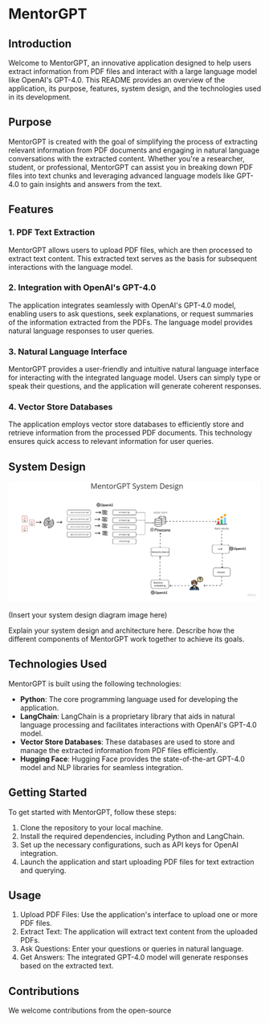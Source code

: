 # MentorGPT

## Introduction

Welcome to MentorGPT, an innovative application designed to help users extract information from PDF files and interact with a large language model like OpenAI's GPT-4.0. This README provides an overview of the application, its purpose, features, system design, and the technologies used in its development.

## Purpose

MentorGPT is created with the goal of simplifying the process of extracting relevant information from PDF documents and engaging in natural language conversations with the extracted content. Whether you're a researcher, student, or professional, MentorGPT can assist you in breaking down PDF files into text chunks and leveraging advanced language models like GPT-4.0 to gain insights and answers from the text.

## Features

### 1. PDF Text Extraction

MentorGPT allows users to upload PDF files, which are then processed to extract text content. This extracted text serves as the basis for subsequent interactions with the language model.

### 2. Integration with OpenAI's GPT-4.0

The application integrates seamlessly with OpenAI's GPT-4.0 model, enabling users to ask questions, seek explanations, or request summaries of the information extracted from the PDFs. The language model provides natural language responses to user queries.

### 3. Natural Language Interface

MentorGPT provides a user-friendly and intuitive natural language interface for interacting with the integrated language model. Users can simply type or speak their questions, and the application will generate coherent responses.

### 4. Vector Store Databases

The application employs vector store databases to efficiently store and retrieve information from the processed PDF documents. This technology ensures quick access to relevant information for user queries.

## System Design

![System Design Diagram](/systemdesign/MentorGPT.jpg)

(Insert your system design diagram image here)

Explain your system design and architecture here. Describe how the different components of MentorGPT work together to achieve its goals.

## Technologies Used

MentorGPT is built using the following technologies:

- **Python**: The core programming language used for developing the application.
- **LangChain**: LangChain is a proprietary library that aids in natural language processing and facilitates interactions with OpenAI's GPT-4.0 model.
- **Vector Store Databases**: These databases are used to store and manage the extracted information from PDF files efficiently.
- **Hugging Face**: Hugging Face provides the state-of-the-art GPT-4.0 model and NLP libraries for seamless integration.


## Getting Started

To get started with MentorGPT, follow these steps:

1. Clone the repository to your local machine.
2. Install the required dependencies, including Python and LangChain.
3. Set up the necessary configurations, such as API keys for OpenAI integration.
4. Launch the application and start uploading PDF files for text extraction and querying.

## Usage

1. Upload PDF Files: Use the application's interface to upload one or more PDF files.
2. Extract Text: The application will extract text content from the uploaded PDFs.
3. Ask Questions: Enter your questions or queries in natural language.
4. Get Answers: The integrated GPT-4.0 model will generate responses based on the extracted text.

## Contributions

We welcome contributions from the open-source
